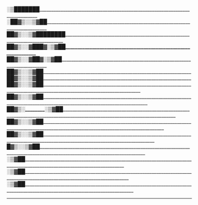 _░▒███████______________________________________________________________________________
░██▓▒░░▒▓██______________________________________________________________________________
██▓▒░__░▒▓██___██████______________________________________________________________________________
██▓▒░____░▓███▓__░▒▓██_________________________________________________________________
██▓▒░___░▓██▓_____░▒▓██______________________________________________________________________________
██▓▒░_______________░▒▓██______________________________________________________________________________
_██▓▒░______________░▒▓██______________________________________________________________________________
__██▓▒░____________░▒▓██__________________________________________________________________________________________________________________________________
___██▓▒░__________░▒▓██__________________________________________________________________________________________________________________________________
____██▓▒░________░▒▓██__________________________________________________________________________________________________________________________________
_____██▓▒░_____░▒▓██__________________________________________________________________________________________________________________________________
______██▓▒░__░▒▓██__________________________________________________________________________________________________________________________________
_______█▓▒░░▒▓██__________________________________________________________________________________________________________________________________
_________░▒▓██__________________________________________________________________________________________________________________________________
_______░▒▓██__________________________________________________________________________________________________________________________________
_____░▒▓██__________________________________________________________________________________________________________________________________
___________________________________________________________________________________________________________________________________________________________________________________________________
